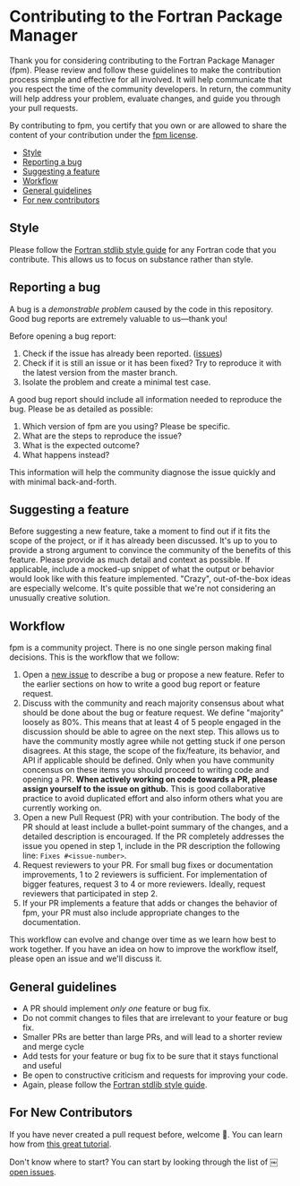 # Contributing to the Fortran Package Manager

Thank you for considering contributing to the Fortran Package Manager (fpm).
Please review and follow these guidelines to make the contribution process
simple and effective for all involved.
It will help communicate that you respect the time of the community
developers.
In return, the community will help address your problem, evaluate changes, and
guide you through your pull requests.

By contributing to fpm, you certify that you own or are allowed to share the
content of your contribution under the
[fpm license](https://github.com/fortran-lang/fpm/blob/master/LICENSE).

* [Style](#style)
* [Reporting a bug](#reporting-a-bug)
* [Suggesting a feature](#suggesting-a-feature)
* [Workflow](#workflow)
* [General guidelines](#general-guidelines)
* [For new contributors](#for-new-contributors)

## Style

Please follow the
[Fortran stdlib style guide](https://github.com/fortran-lang/stdlib/blob/master/STYLE_GUIDE.md)
for any Fortran code that you contribute.
This allows us to focus on substance rather than style.

## Reporting a bug

A bug is a _demonstrable problem_ caused by the code in this repository.
Good bug reports are extremely valuable to us—thank you!

Before opening a bug report:

1. Check if the issue has already been reported.
   ([issues](https://github.com/fortran-lang/fpm/issues))
2. Check if it is still an issue or it has been fixed?
   Try to reproduce it with the latest version from the master branch.
3. Isolate the problem and create a minimal test case.

A good bug report should include all information needed to reproduce the bug.
Please be as detailed as possible:

1. Which version of fpm are you using? Please be specific.
2. What are the steps to reproduce the issue?
3. What is the expected outcome?
4. What happens instead?

This information will help the community diagnose the issue quickly and with
minimal back-and-forth.

## Suggesting a feature

Before suggesting a new feature, take a moment to find out if it fits
the scope of the project, or if it has already been discussed.
It's up to you to provide a strong argument to convince the community of the
benefits of this feature.
Please provide as much detail and context as possible.
If applicable, include a mocked-up snippet of what the output or behavior would
look like with this feature implemented.
"Crazy", out-of-the-box ideas are especially welcome.
It's quite possible that we're not considering an unusually creative solution.

## Workflow

fpm is a community project.
There is no one single person making final decisions.
This is the workflow that we follow:

1. Open a [new issue](https://github.com/fortran-lang/fpm/issues/new) to
   describe a bug or propose a new feature.
   Refer to the earlier sections on how to write a good bug report or feature
   request.
2. Discuss with the community and reach majority consensus about what should be
   done about the bug or feature request.
   We define "majority" loosely as 80%.
   This means that at least 4 of 5 people engaged in the discussion should be
   able to agree on the next step.
   This allows us to have the community mostly agree while not getting stuck if
   one person disagrees.
   At this stage, the scope of the fix/feature, its behavior, and API if
   applicable should be defined.
   Only when you have community concensus on these items you should proceed
   to writing code and opening a PR.
   __When actively working on code towards a PR, please assign yourself to the issue on github.__
   This is good collaborative practice to avoid duplicated effort and also inform others what you 
   are currently working on.
3. Open a new Pull Request (PR) with your contribution.
   The body of the PR should at least include a bullet-point summary of the
   changes, and a detailed description is encouraged.
   If the PR completely addresses the issue you opened in step 1, include in
   the PR description the following line: `Fixes #<issue-number>`.
4. Request reviewers to your PR.
   For small bug fixes or documentation improvements, 1 to 2 reviewers is
   sufficient.
   For implementation of bigger features, request 3 to 4 or more reviewers.
   Ideally, request reviewers that participated in step 2.
5. If your PR implements a feature that adds or changes the behavior of fpm,
   your PR must also include appropriate changes to the documentation.

This workflow can evolve and change over time as we learn how best to work
together.
If you have an idea on how to improve the workflow itself, please open an issue
and we'll discuss it.

## General guidelines

* A PR should implement _only one_ feature or bug fix.
* Do not commit changes to files that are irrelevant to your feature or bug fix.
* Smaller PRs are better than large PRs, and will lead to a shorter review and
  merge cycle
* Add tests for your feature or bug fix to be sure that it stays functional and useful
* Be open to constructive criticism and requests for improving your code.
* Again, please follow the
  [Fortran stdlib style guide](https://github.com/fortran-lang/stdlib/blob/master/STYLE_GUIDE.md).

## For New Contributors

If you have never created a pull request before, welcome :tada:.
You can learn how from
[this great tutorial](https://egghead.io/series/how-to-contribute-to-an-open-source-project-on-github).

Don't know where to start?
You can start by looking through the list of
￼[open issues](https://github.com/fortran-lang/fpm/issues).
